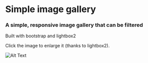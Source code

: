 # Simple image gallery
### A simple, responsive image gallery that can be filtered


Built with bootstrap and lightbox2

Click the image to enlarge it (thanks to lightbox2).

![Alt Text](https://i.imgur.com/t3MDf07.png)
